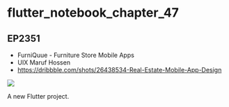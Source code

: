 # flutter_notebook_chapter_47

## EP2351 

- FurniQuue - Furniture Store Mobile Apps
- UIX Maruf Hossen
- https://dribbble.com/shots/26438534-Real-Estate-Mobile-App-Design

<img src="https://cdn.dribbble.com/userupload/44627106/file/25e9d650deca299c7a55c7c7098354f6.png?resize=1905x1429&vertical=center">

A new Flutter project.
